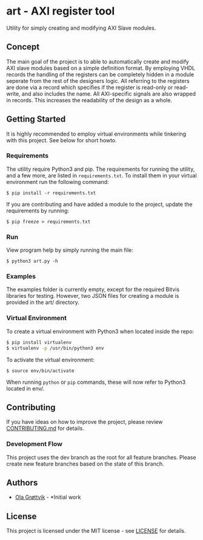 # art - AXI register tool

Utility for simply creating and modifying AXI Slave modules.

## Concept

The main goal of the project is to able to automatically create and modify AXI slave modules based on a simple definition format. By employing VHDL records the handling of the registers can be completely hidden in a module seperate from the rest of the designers logic. All referring to the registers are done via a record which specifies if the register is read-only or read-write, and also includes the name. All AXI-specific signals are also wrapped in records. This increases the readability of the design as a whole.
  

## Getting Started

It is highly recommended to employ virtual environments while tinkering with this project. See below for short howto.

### Requirements

The utility require Python3 and pip. The requirements for running the utility, and a few more, are listed in `requirements.txt`. To install them in your virtual environment run the following command:

`$ pip install -r requirements.txt`

If you are contributing and have added a module to the project, update the requirements by running:

`$ pip freeze > requirements.txt`

### Run

View program help by simply running the main file:

`$ python3 art.py -h`

### Examples

The examples folder is currently empty, except for the required Bitvis libraries for testing. However, two JSON files for creating a module is provided in the art/ directory. 

### Virtual Environment

To create a virtual environment with Python3 when located inside the repo:

```bash
$ pip install virtualenv
$ virtualenv -p /usr/bin/python3 env
```

To activate the virtual environment:

```
$ source env/bin/activate
```

When running `python` or `pip` commands, these will now refer to Python3 located in env/.

## Contributing

If you have ideas on how to improve the project, please review [CONTRIBUTING.md](CONTRIBUTING.md) for details.

### Development Flow

This project uses the dev branch as the root for all feature branches. Please create new feature branches based on the state of this branch.

## Authors

* [Ola Grøttvik](https://github.com/olagrottvik) - *Initial work

## License

This project is licensed under the MIT license - see [LICENSE](LICENSE) for details.
